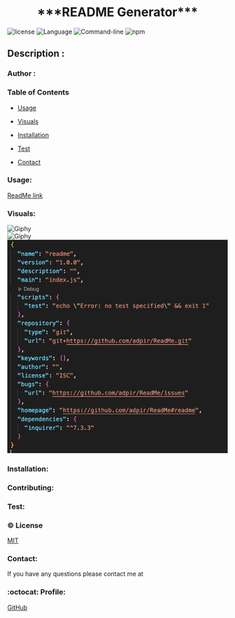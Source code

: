 

 <h1 align="center"> ***README Generator*** </h1> 
 

![license](https://img.shields.io/badge/license-MIT-blue.svg)
![Language](https://img.shields.io/badge/Languages-HTML,CSS,Jquery,Nodes-violet.svg)
![Command-line](https://img.shields.io/badge/Command-line-blueviolet.svg)
![npm](https://img.shields.io/badge/npm-red.svg)

## Description : 



### Author : 


### Table of Contents 

* [Usage](#Usage)

* [Visuals](#Visuals)

* [Installation](#Installation)

* [Test](#Test)

* [Contact](#Contact)


 ### Usage:

 
 [ReadMe link](https://drive.google.com/file/d/1ehaAl0BbAGC59_lVmRVgO_JONV2Qs9vg/view?usp=sharing)


### Visuals:
 
![Giphy](images/gif.gif)<br>
![Giphy](images/jso.gif)<br>
![image](images/readme.png)<br>


 
### Installation:




### Contributing:




### Test:




### :copyright: License


[MIT](https://github.com/adpir/README-Generator/blob/main/LICENSE)


### Contact:

If you have any questions please contact me at 


### :octocat: Profile:

[GitHub](https://github.com/adpir?tab=repositories)
    
    